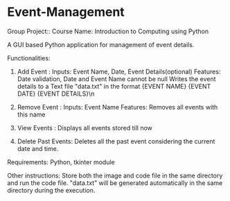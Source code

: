# Event-Management
Group Project:: 
Course Name: Introduction to Computing using Python

A GUI based Python application for management of event details.

Functionalities:
1. Add Event :
  Inputs: Event Name, Date, Event Details(optional)
  Features: Date validation, Date and Event Name cannot be null
  Writes the event details to a Text file "data.txt" in the format {EVENT NAME} {EVENT DATE} {EVENT DETAILS}\n
  
2. Remove Event :
  Inputs: Event Name
  Features: Removes all events with this name
  
3. View Events :
  Displays all events stored till now

4. Delete Past Events:
  Deletes all the past event considering the current date and time.
  
Requirements:
Python, tkinter module

Other instructions:
Store both the image and code file in the same directory and run the code file.
"data.txt" will be generated automatically in the same directory during the execution.
